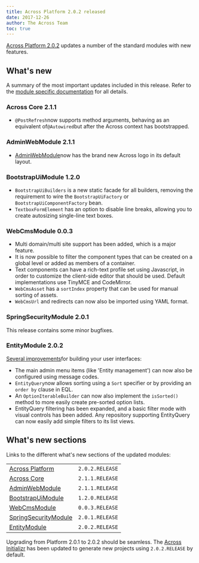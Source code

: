 ```yaml
---
title: Across Platform 2.0.2 released
date: 2017-12-26
author: The Across Team
toc: true
---
```


[Across Platform
2.0.2](https://docs.across.dev/across-platform/2.0.2.RELEASE/reference/#_what_s_new_in_this_version)
updates a number of the standard modules with new features.

## What's new

A summary of the most important updates included in this release. Refer
to the [module specific
documentation](across-platform-2-0-2-released.html#whats-new-sections)
for all details.

<!--more-->

### Across Core 2.1.1

- `@PostRefresh`now supports method arguments, behaving as an
  equivalent of`@Autowired`but after the Across context has
  bootstrapped.

### AdminWebModule 2.1.1

- [AdminWebModule](../modules/AdminWebModule.html)now has the brand
  new Across logo in its default layout.

### BootstrapUiModule 1.2.0

- `BootstrapUiBuilders` is a new static facade for all builders,
  removing the requirement to wire the `BootstrapUiFactory` or
  `BootstrapUiComponentFactory` bean.
- `TextboxFormElement` has an option to disable line breaks, allowing
  you to create autosizing single-line text boxes.

### WebCmsModule 0.0.3

- Multi domain/multi site support has been added, which is a major
  feature.
- It is now possible to filter the component types that can be created
  on a global level or added as members of a container.
- Text components can have a rich-text profile set using Javascript,
  in order to customize the client-side editor that should be used.
  Default implementations use TinyMCE and CodeMirror.
- `WebCmsAsset` has a `sortIndex` property that can be used for manual
  sorting of assets.
- `WebCmsUrl` and redirects can now also be imported using YAML
  format.

### SpringSecurityModule 2.0.1

This release contains some minor bugfixes.

### EntityModule 2.0.2

[Several
improvements](https://foreachos.gitbooks.io/ax-entity-module/content/whats-new-in-this-version.html)for
building your user interfaces:

- The main admin menu items (like 'Entity management') can now also be
  configured using message codes.
- `EntityQuery`now allows sorting using a `Sort` specifier or by
  providing an `order by` clause in EQL.
- An `OptionIterableBuilder` can now also implement the `isSorted()`
  method to more easily create pre-sorted option lists.
- EntityQuery filtering has been expanded, and a basic filter mode
  with visual controls has been added. Any repository supporting
  EntityQuery can now easily add simple filters to its list views.

## <span id="whats-new-sections"></span>What's new sections

Links to the different what's new sections of the updated modules:

|                                                                                                                                      |                 |
|--------------------------------------------------------------------------------------------------------------------------------------|-----------------|
| [Across Platform](https://docs.across.dev/across-platform/2.0.2.RELEASE/reference/#_2_0_2_release)                                   | `2.0.2.RELEASE` |
| [Across Core](https://docs.across.dev/across/2.1.1.RELEASE/reference/#_2_1_1_release)                                                | `2.1.1.RELEASE` |
| [AdminWebModule](https://docs.across.dev/across-standard-modules/AdminWebModule/2.1.1.RELEASE/reference/#_2_1_1_release)             | `2.1.1.RELEASE` |
| [BootstrapUiModule](https://docs.across.dev/across-standard-modules/BootstrapUiModule/1.2.0.RELEASE/reference/#_1_2_0_release)       | `1.2.0.RELEASE` |
| [WebCmsModule](https://foreachos.gitbooks.io/ax-web-cms-module/whats-new.html)                                                       | `0.0.3.RELEASE` |
| [SpringSecurityModule](https://docs.across.dev/across-standard-modules/SpringSecurityModule/2.0.1.RELEASE/reference/#_2_0_1_release) | `2.0.1.RELEASE` |
| [EntityModule](https://foreachos.gitbooks.io/ax-entity-module/content/whats-new-in-this-version.html)                                | `2.0.2.RELEASE` |

Upgrading from Platform 2.0.1 to 2.0.2 should be seamless. The [Across
Initializr](http://start-across.foreach.be) has been updated to generate
new projects using `2.0.2.RELEASE` by default.
